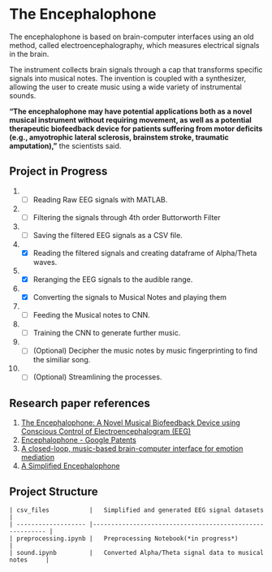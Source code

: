 # The Encephalophone

The encephalophone is based on brain-computer interfaces using an old method, called electroencephalography, which measures electrical signals in the brain.

The instrument collects brain signals through a cap that transforms specific signals into musical notes.
The invention is coupled with a synthesizer, allowing the user to create music using a wide variety of instrumental sounds.

**“The encephalophone may have potential applications both as a novel musical instrument without requiring movement, as well as a potential therapeutic biofeedback device for patients suffering from motor deficits (e.g., amyotrophic lateral sclerosis, brainstem stroke, traumatic amputation),”** the scientists said.

## Project in Progress
1. - [ ] Reading Raw EEG signals with MATLAB.
2. - [ ] Filtering the signals through 4th order Buttorworth Filter
3. - [ ] Saving the filtered EEG signals as a CSV file.
4. - [x] Reading the filtered signals and creating dataframe of Alpha/Theta waves.
5. - [x] Reranging the EEG signals to the audible range.
6. - [x] Converting the signals to Musical Notes and playing them
7. - [ ] Feeding the Musical notes to CNN.
8. - [ ] Training the CNN to generate further music.
9. - [ ] (Optional) Decipher the music notes by music fingerprinting to find the similiar song.
10. - [ ] (Optional) Streamlining the processes.

## Research paper references
1. [The Encephalophone: A Novel Musical Biofeedback Device using Conscious Control of Electroencephalogram (EEG)](https://doi.org/10.3389/fnhum.2017.00213)
2. [Encephalophone - Google Patents](https://patents.google.com/patent/US20160027423A1/en)
3. [A closed-loop, music-based brain-computer interface for emotion mediation](https://doi.org/10.1371/journal.pone.0213516)
4. [A Simplified Encephalophone](https://psycnet.apa.org/doi/10.1126/science.105.2721.216)

## Project Structure

    | csv_files           |   Simplified and generated EEG signal datasets           |
    | ------------------- |--------------------------------------------------------- |
    | preprocessing.ipynb |   Preprocessing Notebook(*in progress*)                  |
    | sound.ipynb         |   Converted Alpha/Theta signal data to musical notes     |

